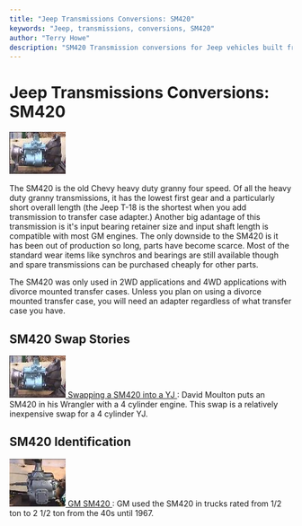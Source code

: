 ```yaml
---
title: "Jeep Transmissions Conversions: SM420"
keywords: "Jeep, transmissions, conversions, SM420"
author: "Terry Howe"
description: "SM420 Transmission conversions for Jeep vehicles built from 1941 until the present including military, CJ, YJ, TJ, and other models."
---
```

# Jeep Transmissions Conversions: SM420

[![Transfer case adapter, transmission, bell housing](../../img/transmission/updates/sm420yj/trans20_.jpg)](../../img/transmission/updates/sm420yj/trans20.jpg) 

The SM420 is the old Chevy heavy duty granny four speed. Of all the heavy duty granny transmissions, it has the lowest first gear and a particularly short overall length (the Jeep T-18 is the shortest when you add transmission to transfer case adapter.) Another big adantage of this transmission is it's input bearing retainer size and input shaft length is compatible with most GM engines. The only downside to the SM420 is it has been out of production so long, parts have become scarce. Most of the standard wear items like synchros and bearings are still available though and spare transmissions can be purchased cheaply for other parts.

The SM420 was only used in 2WD applications and 4WD applications with divorce mounted transfer cases. Unless you plan on using a divorce mounted transfer case, you will need an adapter regardless of what transfer case you have.

## SM420 Swap Stories

![sm420](../../img/transmission/updates/sm420yj/trans20_.jpg)[ Swapping a SM420 into a YJ ](/transmission/upgrades/sm420yj/): David Moulton puts an SM420 in his Wrangler with a 4 cylinder engine. This swap is a relatively inexpensive swap for a 4 cylinder YJ. 

## SM420 Identification

![sm420](../../img/transmission/updates/sm420/4202_.jpg)[ GM SM420 ](/transmission/upgrades/gm/gmsm420id.md): GM used the SM420 in trucks rated from 1/2 ton to 2 1/2 ton from the 40s until 1967.